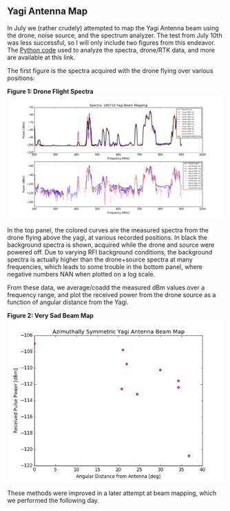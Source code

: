 ## Yagi Antenna Map

In July we (rather crudely) attempted to map the Yagi Antenna beam using the drone, noise source, and the spectrum analyzer. The test from July 10th was less successful, so I will only include two figures from this endeavor.
The [Python code](190710_Yagi_Map_Test.py) used to analyze the spectra, drone/RTK data, and more are available at this link.

The first figure is the spectra acquired with the drone flying over various positions:

**Figure 1: Drone Flight Spectra**
![dfs](drone_spectra.png)

In the top panel, the colored curves are the measured spectra from the drone flying above the yagi, at various recorded positions. In black the background spectra is shown, acquired while the drone and source were powered off. Due to varying RFI background conditions, the background spectra is actually higher than the drone+source spectra at many frequencies, which leads to some trouble in the bottom panel, where negative numbers NAN when plotted on a log scale.

From these data, we average/coadd the measured dBm values over a frequency range, and plot the received power from the drone source as a function of angular distance from the Yagi.

**Figure 2: Very Sad Beam Map**
![dbm](drone_beammap_azsym.png)

These methods were improved in a later attempt at beam mapping, which we performed the following day.
